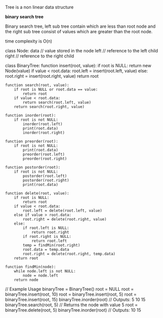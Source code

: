 Tree is a non linear data structure


**binary search tree**

Binary search tree, left sub tree contain which are less than root node and the right sub tree consist of values which are greater than the root node.

time complexity is O(n)

class Node:
    data  // value stored in the node
    left  // reference to the left child
    right // reference to the right child

class BinaryTree:
    function insert(root, value):
        if root is NULL:
            return new Node(value)
        if value < root.data:
            root.left = insert(root.left, value)
        else:
            root.right = insert(root.right, value)
        return root

    function search(root, value):
        if root is NULL or root.data == value:
            return root
        if value < root.data:
            return search(root.left, value)
        return search(root.right, value)

    function inorder(root):
        if root is not NULL:
            inorder(root.left)
            print(root.data)
            inorder(root.right)

    function preorder(root):
        if root is not NULL:
            print(root.data)
            preorder(root.left)
            preorder(root.right)

    function postorder(root):
        if root is not NULL:
            postorder(root.left)
            postorder(root.right)
            print(root.data)

    function delete(root, value):
        if root is NULL:
            return root
        if value < root.data:
            root.left = delete(root.left, value)
        else if value > root.data:
            root.right = delete(root.right, value)
        else:
            if root.left is NULL:
                return root.right
            if root.right is NULL:
                return root.left
            temp = findMin(root.right)
            root.data = temp.data
            root.right = delete(root.right, temp.data)
        return root

    function findMin(node):
        while node.left is not NULL:
            node = node.left
        return node

// Example Usage
binaryTree = BinaryTree()
root = NULL
root = binaryTree.insert(root, 10)
root = binaryTree.insert(root, 5)
root = binaryTree.insert(root, 15)
binaryTree.inorder(root)   // Outputs: 5 10 15
binaryTree.search(root, 5) // Returns the node with value 5
root = binaryTree.delete(root, 5)
binaryTree.inorder(root)   // Outputs: 10 15



